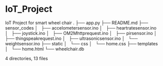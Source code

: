 # IoT_Project
IoT Project for smart wheel chair 
.
├── app.py
├── README.md
├── sensor_codes
│   ├── accelometersensor.ino
│   ├── heartratesensor.ino
│   ├── joystick.ino
│   ├── OM2Mhttprequest.ino
│   ├── pirsensor.ino
│   ├── thingspeakrequest.ino
│   ├── ultrasonicsensor.ino
│   └── weightsensor.ino
├── static
│   └── css
│       └── home.css
├── templates
│   └── home.html
└── wheelchair.db

4 directories, 13 files
